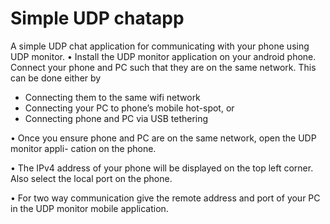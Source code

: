 # Simple UDP chatapp
A simple UDP chat application for communicating with your phone using UDP monitor.
• Install the UDP monitor application on your android phone. Connect your phone and PC
such that they are on the same network. This can be done either by
  * Connecting them to the same wifi network
  * Connecting your PC to phone’s mobile hot-spot, or
  * Connecting phone and PC via USB tethering

• Once you ensure phone and PC are on the same network, open the UDP monitor appli-
cation on the phone.

• The IPv4 address of your phone will be displayed on the top left corner.
Also select the local port on the phone.

• For two way communication give the remote address and port of your PC in the UDP
monitor mobile application.
